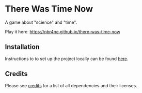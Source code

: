 # There Was Time Now

A game about "science" and "time".

Play it here: https://pbr4ne.github.io/there-was-time-now

## Installation

Instructions to to set up the project locally can be found [here](installation.md).

## Credits

Please see [credits](credits.md) for a list of all dependencies and their licenses.
